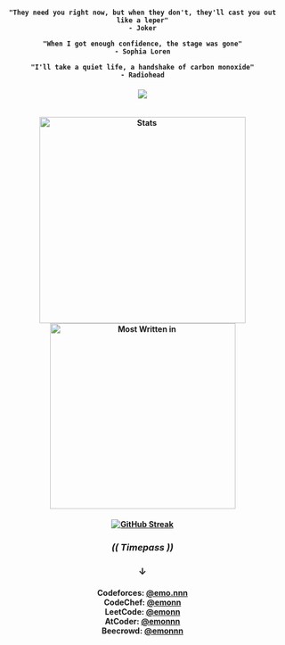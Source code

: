 <h4 align="center">

  ```  
"They need you right now, but when they don't, they'll cast you out like a leper"
- Joker
  ```
```  
"When I got enough confidence, the stage was gone"
- Sophia Loren
  ```
```
"I'll take a quiet life, a handshake of carbon monoxide"
- Radiohead
```

</h4>
<h6 align="center">
  
  ![](https://komarev.com/ghpvc/?username=emonislive&abbreviated=true&label=Profile+Visited&color=blueviolet&style=for-the-badge) 

</h6>

<div>
<h4 align="center"> 
  <img alt="Stats" align="center" width="370" src="https://github-readme-stats.vercel.app/api?username=emonislive&show_icons=true&theme=tokyonight&hide_border=true"/>
  <img alt="Most Written in" align="center" width="333" src="https://github-readme-stats.vercel.app/api/top-langs/?username=emonislive&layout=compact&theme=tokyonight&hide_border=true"/>
</h4>
</div>
<div>
  <h4 align="center"> 
    
  [![GitHub Streak](https://streak-stats.demolab.com/?user=emonislive&theme=tokyonight&hide_border=true)](https://git.io/streak-stats)
  </h4>
</div>
<h3 align="center">
  
  ***(( Timepass ))***
</h3>
<h3 align="center">
    &darr;<br/>
</h3>    
<h4 align="center">
  
Codeforces: <a href="https://codeforces.com/profile/emo.nnn" target="_blank">@emo.nnn</a> <br/>
CodeChef: <a href="https://www.codechef.com/users/emonn" target="_blank">@emonn</a> <br/>
LeetCode: <a href="https://leetcode.com/u/emonn/">@emonn</a> <br/>
AtCoder: <a href="https://atcoder.jp/users/emonnn" target="_blank">@emonnn</a> <br/>
Beecrowd: <a href="https://judge.beecrowd.com/en/profile/686375" target="_blank">@emonnn </a>

  
</h4>
